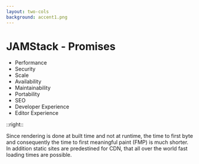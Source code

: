 ```yaml
---
layout: two-cols
background: accent1.png
---
```


# **JAMStack - Promises**

- <span class="text-accent-3 font-extrabold bg-background-ionos rounded p-2 -m-2">Performance</span>
- Security
- Scale
- Availability
- Maintainability
- Portability
- SEO
- Developer Experience
- Editor Experience

::right::

<div class="flex flex-col h-full justify-center">
  <div class="flex items-center m-4 p-4 rounded-lg bg-accent-3 leading-normal text-justify">
  Since rendering is done at built time and not at runtime, the time to first byte and consequently the time to first meaningful paint (FMP) is much shorter. In addition static sites are predestined for CDN, that all over the world fast loading times are possible.
  </div>
</div>

<Footer
  title="IONOS SE"
  :social="[
    { type: 'gh', username: 'ionos-deploy-now' }
  ]"
/>